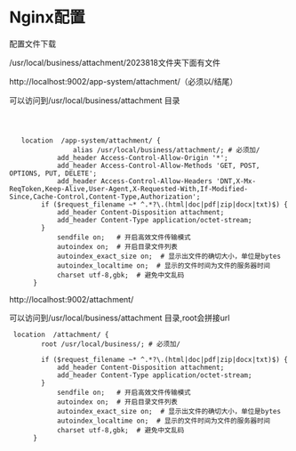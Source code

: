 # Nginx配置

配置文件下载

/usr/local/business/attachment/2023818文件夹下面有文件

 http://localhost:9002/app-system/attachment/（必须以/结尾）  

可以访问到/usr/local/business/attachment  目录

```config
  
  
  
   location  /app-system/attachment/ {
                alias /usr/local/business/attachment/; # 必须加/
         	add_header Access-Control-Allow-Origin '*';
			add_header Access-Control-Allow-Methods 'GET, POST, OPTIONS, PUT, DELETE';
			add_header Access-Control-Allow-Headers 'DNT,X-Mx-ReqToken,Keep-Alive,User-Agent,X-Requested-With,If-Modified-Since,Cache-Control,Content-Type,Authorization';
        if ($request_filename ~* ^.*?\.(html|doc|pdf|zip|docx|txt)$) {
            add_header Content-Disposition attachment;
            add_header Content-Type application/octet-stream;
        }
            sendfile on;   # 开启高效文件传输模式
            autoindex on;  # 开启目录文件列表
            autoindex_exact_size on;  # 显示出文件的确切大小，单位是bytes
            autoindex_localtime on;  # 显示的文件时间为文件的服务器时间
            charset utf-8,gbk;  # 避免中文乱码
      }
```

 http://localhost:9002/attachment/

可以访问到/usr/local/business/attachment  目录,root会拼接url

```
 location  /attachment/ {
        root /usr/local/business/; # 必须加/
 
        if ($request_filename ~* ^.*?\.(html|doc|pdf|zip|docx|txt)$) {
            add_header Content-Disposition attachment;
            add_header Content-Type application/octet-stream;
        }
            sendfile on;   # 开启高效文件传输模式
            autoindex on;  # 开启目录文件列表
            autoindex_exact_size on;  # 显示出文件的确切大小，单位是bytes
            autoindex_localtime on;  # 显示的文件时间为文件的服务器时间
            charset utf-8,gbk;  # 避免中文乱码
      }
      
      
```

